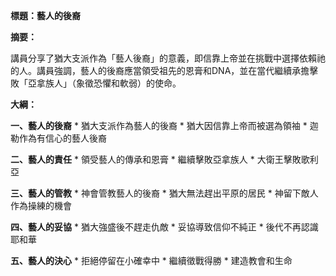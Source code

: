 **標題：藝人的後裔**

**摘要：**

講員分享了猶大支派作為「藝人後裔」的意義，即信靠上帝並在挑戰中選擇依賴祂的人。講員強調，藝人的後裔應當領受祖先的恩膏和DNA，並在當代繼續承擔擊敗「亞拿族人」（象徵恐懼和軟弱）的使命。

**大綱：**

**一、藝人的後裔**
    * 猶大支派作為藝人的後裔
    * 猶大因信靠上帝而被選為領袖
    * 迦勒作為有信心的藝人後裔

**二、藝人的責任**
    * 領受藝人的傳承和恩膏
    * 繼續擊敗亞拿族人
    * 大衛王擊敗歌利亞

**三、藝人的管教**
    * 神會管教藝人的後裔
    * 猶大無法趕出平原的居民
    * 神留下敵人作為操練的機會

**四、藝人的妥協**
    * 猶大強盛後不趕走仇敵
    * 妥協導致信仰不純正
    * 後代不再認識耶和華

**五、藝人的決心**
    * 拒絕停留在小確幸中
    * 繼續徵戰得勝
    * 建造教會和生命